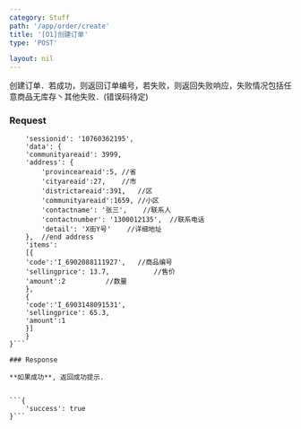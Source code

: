 ```yaml
---
category: Stuff
path: '/app/order/create'
title: '[O1]创建订单'
type: 'POST'

layout: nil
---
```


创建订单．若成功，则返回订单编号，若失败，则返回失败响应，失败情况包括任意商品无库存丶其他失败．(错误码待定)

### Request

```{
    'sessionid': '10760362195',
    'data': {
	'communityareaid': 3999,
	'address': {
		'provinceareaid':5,	//省
		'cityareaid':27,	//市
		'districtareaid':391,	//区
		'communityareaid':1659,	//小区
		'contactname': '张三',	//联系人
		'contactnumber': '1300012135',	//联系电话
		'detail': 'X街Y号'	//详细地址
	},	//end address
	'items':
	[{
	'code':'I_6902088111927',	//商品编号
	'sellingprice': 13.7,			//售价
	'amount':2			//数量
	},
	{
	'code':'I_6903148091531',
	'sellingprice': 65.3,
	'amount':1
	}]
    }
}```

### Response

**如果成功**, 返回成功提示.


```{
    'success': true
}```


